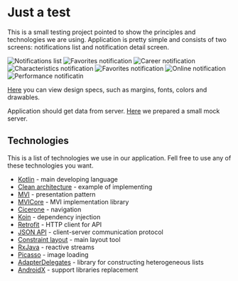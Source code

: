 # Just a test

This is a small testing project pointed to show the principles and technologies we are using. Application is pretty simple and consists of two screens: notifications list and notification detail screen.

![Notifications list](https://raw.githubusercontent.com/scraplesh/just-a-test/82794ca955e55dee8960e18552955ec68dfb82ba/resources/Notifications.png) ![Favorites notification](https://github.com/scraplesh/just-a-test/blob/master/resources/Favorites%20notification.png?raw=true)   ![Career notification](https://github.com/scraplesh/just-a-test/blob/82794ca955e55dee8960e18552955ec68dfb82ba/resources/Career%20notification.png?raw=true) ![Characteristics notification](https://github.com/scraplesh/just-a-test/blob/82794ca955e55dee8960e18552955ec68dfb82ba/resources/Characteristics%20notification.png?raw=true)
 ![Favorites notification](https://github.com/scraplesh/just-a-test/blob/82794ca955e55dee8960e18552955ec68dfb82ba/resources/Contacts%20notification.png?raw=true) ![Online notification](https://github.com/scraplesh/just-a-test/blob/82794ca955e55dee8960e18552955ec68dfb82ba/resources/Online%20notification.png?raw=true) ![Performance notificatin](https://github.com/scraplesh/just-a-test/blob/82794ca955e55dee8960e18552955ec68dfb82ba/resources/Performance%20notification.png?raw=true)

[Here](https://app.sympli.io/p/a9dda454b874d81773afa1ae3177dd84540ba3ebc5) you can view design specs, such as margins, fonts, colors and drawables.

Application should get data from server. [Here](https://justtest11.docs.apiary.io/#) we prepared a small mock server.

## Technologies
This is a list of technologies we use in our application. Fell free to use any of these technologies you want.

 - [Kotlin](https://kotlinlang.org/docs/reference/) - main developing language
 - [Clean architecture](https://proandroiddev.com/a-guided-tour-inside-a-clean-architecture-code-base-48bb5cc9fc97) - example of implementing
 - [MVI](http://hannesdorfmann.com/android/mosby3-mvi-1) - presentation pattern
 - [MVICore](https://github.com/badoo/MVICore) - MVI implementation library
 - [Cicerone](https://github.com/terrakok/Cicerone) - navigation
 - [Koin](https://insert-koin.io/) - dependency injection
 - [Retrofit](https://square.github.io/retrofit/) - HTTP client for API
 - [JSON API](https://jsonapi.org/) - client-server communication protocol
 - [Constraint layout](https://developer.android.com/training/constraint-layout/) - main layout tool
 - [RxJava](https://github.com/ReactiveX/RxJava) - reactive streams
 - [Picasso](http://square.github.io/picasso/) - image loading
- [AdapterDelegates](https://github.com/sockeqwe/AdapterDelegates) - library for constructing heterogeneous lists
- [AndroidX](https://developer.android.com/jetpack/androidx/) - support libraries replacement
